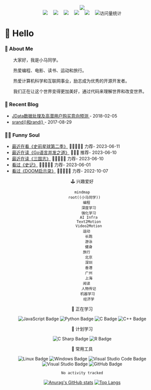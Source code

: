 <div align="center">
  <!-- knock code pictures 敲代码的图片 -->
  <img src="https://cdn.jsdelivr.net/gh/sun0225SUN/sun0225SUN/assets/images/coding.gif" /><br>

  <!-- profile logo 个人资料徽标 -->
  <div align="center">
    <a href="https://twitter.com/xmg2023/"><img src="https://img.shields.io/badge/Twitter-推特-blue" /></a>&emsp;
    <a href="https://www.youtube.com/@xmg2023"><img src="https://img.shields.io/badge/YouTube-油管-c32136" /></a>&emsp;
    <a href="https://space.bilibili.com/315558537/"><img src="https://img.shields.io/badge/Bilibili-B站-ff69b4" /></a>&emsp;
    <a href="https://blog.csdn.net/u013146882/"><img src="https://img.shields.io/badge/CSDN-论坛-c32136" /></a>&emsp;
    <a href="https://www.zhihu.com/people/xmg91/"><img src="https://img.shields.io/badge/Zhihu-知乎-blue" /></a>&emsp;
    <!-- visitor statistics logo 访客数统计徽标 -->
    <img src="https://komarev.com/ghpvc/?username=ml112265&label=Views&color=0e75b6&style=flat" alt="访问量统计" />
  </div>
</div>

#  🙋 Hello

<tr><td>

<!-- About me 关于我 -->
### 🤺 About Me
  
<p>&emsp;&emsp;大家好，我是小马同学。</p>
<p>&emsp;&emsp;热爱编程、电影、读书、运动和旅行。</p>
<p>&emsp;&emsp;热爱计算机科学和互联网事业，励志成为优秀的开源开发者。</p>
<p>&emsp;&emsp;我们正在让这个世界变得更加美好，通过代码来理解世界和改变世界。</p>

</td></tr>

<tr><td>

<!-- 近期博客 -->
### 📃 Recent Blog
  
<!-- START_SECTION:blog -->
* <a href='https://blog.csdn.net/u013146882/article/details/79265924' target='_blank'>JData数据处理及高潜用户购买意向预测 </a> - 2018-02-05
* <a href='https://blog.csdn.net/u013146882/article/details/77685123' target='_blank'>srand()和rand() </a> - 2017-08-29
<!-- END_SECTION:blog -->

</td></tr>

<tr><td>

### 🤾‍♂️ Funny Soul

<!-- START_SECTION:douban -->
* <a href='https://movie.douban.com/subject/36292415/' target='_blank'>最近在看《史前星球第二季》</a> 🌟🌟🌟🌟🌟 力荐- 2023-06-11
* <a href='https://book.douban.com/subject/30424330/' target='_blank'>最近在读《Go语言并发之道》</a> 🌟🌟🌟 推荐- 2023-06-10
* <a href='https://book.douban.com/subject/5403729/' target='_blank'>最近在读《三国志》</a> 🌟🌟🌟🌟🌟 力荐- 2023-06-10
* <a href='https://book.douban.com/subject/36094930/' target='_blank'>看过《史记》</a> 🌟🌟🌟🌟🌟 力荐- 2023-06-01
* <a href='https://book.douban.com/subject/26642310/' target='_blank'>看过《DOOM启示录》</a> 🌟🌟🌟🌟🌟 力荐- 2022-10-07
<!-- END_SECTION:douban -->

</td></tr>

<div align="center" >

<!-- 兴趣爱好统计 -->

🕹️ 兴趣爱好

```mermaid
mindmap
  root((小马同学))
    编程
      深度学习
      强化学习
      AI Infra
      Text2Motion
      Video2Motion
    运动
      长跑
      游泳
      健身
    旅行
      北京
      深圳
      香港
      广州
      上海
    阅读
      人物传记
      机器学习 
      经济学
```
  
<!--  skill badge 技能徽章 -->
💪 正在学习
  
![JavaScript Badge](https://img.shields.io/badge/JavaScript-F7DF1E?logo=javascript&logoColor=000&style=flat)
![Python Badge](https://img.shields.io/badge/Python-3776AB?logo=python&logoColor=fff&style=flat)
![C Badge](https://img.shields.io/badge/C-A8B9CC?logo=c&logoColor=fff&style=flat)
![C++ Badge](https://img.shields.io/badge/C%2B%2B-00599C?logo=cplusplus&logoColor=fff&style=flat)
  
🧠 计划学习
  
![C Sharp Badge](https://img.shields.io/badge/C%20Sharp-239120?logo=csharp&logoColor=fff&style=flat)
![R Badge](https://img.shields.io/badge/R-276DC3?logo=r&logoColor=fff&style=flat)

🧰 常用工具

![Linux Badge](https://img.shields.io/badge/Linux-FCC624?logo=linux&logoColor=000&style=flat)
![Windows Badge](https://img.shields.io/badge/Windows-0078D6?logo=windows&logoColor=fff&style=flat)
![Visual Studio Code Badge](https://img.shields.io/badge/Visual%20Studio%20Code-007ACC?logo=visualstudiocode&logoColor=fff&style=flat)
![Visual Studio Badge](https://img.shields.io/badge/Visual%20Studio-5C2D91?logo=visualstudio&logoColor=fff&style=flat)
![GitHub Badge](https://img.shields.io/badge/GitHub-181717?logo=github&logoColor=fff&style=flat)

<!--START_SECTION:waka-->

```txt
No activity tracked
```

<!--END_SECTION:waka-->

 [![Anurag's GitHub stats](https://github-readme-stats.vercel.app/api?username=xmg2024&count_private=true&show_icons=true&theme=synthwave)](https://github.com/anuraghazra/github-readme-stats)
 [![Top Langs](https://github-readme-stats.vercel.app/api/top-langs/?username=xmg2024)](https://github.com/anuraghazra/github-readme-stats)
 <!--[![Readme Card](https://github-readme-stats.vercel.app/api/pin/?username=xmg2024&repo=xmg2024)](https://github.com/anuraghazra/github-readme-stats)-->




 
